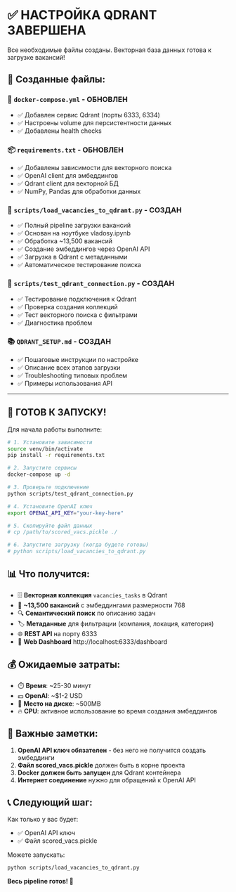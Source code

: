 # ✅ НАСТРОЙКА QDRANT ЗАВЕРШЕНА

Все необходимые файлы созданы. Векторная база данных готова к загрузке вакансий!

## 📁 Созданные файлы:

### 🐳 `docker-compose.yml` - ОБНОВЛЕН
- ✅ Добавлен сервис Qdrant (порты 6333, 6334)
- ✅ Настроены volume для персистентности данных
- ✅ Добавлены health checks

### 📦 `requirements.txt` - ОБНОВЛЕН  
- ✅ Добавлены зависимости для векторного поиска
- ✅ OpenAI client для эмбеддингов
- ✅ Qdrant client для векторной БД
- ✅ NumPy, Pandas для обработки данных

### 🚀 `scripts/load_vacancies_to_qdrant.py` - СОЗДАН
- ✅ Полный pipeline загрузки вакансий
- ✅ Основан на ноутбуке vladosy.ipynb  
- ✅ Обработка ~13,500 вакансий
- ✅ Создание эмбеддингов через OpenAI API
- ✅ Загрузка в Qdrant с метаданными
- ✅ Автоматическое тестирование поиска

### 🧪 `scripts/test_qdrant_connection.py` - СОЗДАН
- ✅ Тестирование подключения к Qdrant
- ✅ Проверка создания коллекций
- ✅ Тест векторного поиска с фильтрами
- ✅ Диагностика проблем

### 📚 `QDRANT_SETUP.md` - СОЗДАН
- ✅ Пошаговые инструкции по настройке
- ✅ Описание всех этапов загрузки
- ✅ Troubleshooting типовых проблем
- ✅ Примеры использования API

---

## 🎯 ГОТОВ К ЗАПУСКУ!

Для начала работы выполните:

```bash
# 1. Установите зависимости
source venv/bin/activate
pip install -r requirements.txt

# 2. Запустите сервисы
docker-compose up -d

# 3. Проверьте подключение
python scripts/test_qdrant_connection.py

# 4. Установите OpenAI ключ
export OPENAI_API_KEY="your-key-here"

# 5. Скопируйте файл данных
# cp /path/to/scored_vacs.pickle ./

# 6. Запустите загрузку (когда будете готовы)
# python scripts/load_vacancies_to_qdrant.py
```

## 📊 Что получится:

- 🗄️ **Векторная коллекция** `vacancies_tasks` в Qdrant
- 🔢 **~13,500 вакансий** с эмбеддингами размерности 768  
- 🔍 **Семантический поиск** по описанию задач
- 🏷️ **Метаданные** для фильтрации (компания, локация, категория)
- 🌐 **REST API** на порту 6333
- 📱 **Web Dashboard** http://localhost:6333/dashboard

## 💰 Ожидаемые затраты:

- ⏱️ **Время**: ~25-30 минут
- 💵 **OpenAI**: ~$1-2 USD  
- 💾 **Место на диске**: ~500MB
- 🔥 **CPU**: активное использование во время создания эмбеддингов

## 🚨 Важные заметки:

1. **OpenAI API ключ обязателен** - без него не получится создать эмбеддинги
2. **Файл scored_vacs.pickle** должен быть в корне проекта
3. **Docker должен быть запущен** для Qdrant контейнера
4. **Интернет соединение** нужно для обращений к OpenAI API

## 📞 Следующий шаг:

Как только у вас будет:
- ✅ OpenAI API ключ
- ✅ Файл scored_vacs.pickle

Можете запускать:
```bash
python scripts/load_vacancies_to_qdrant.py
```

**Весь pipeline готов! 🚀**
